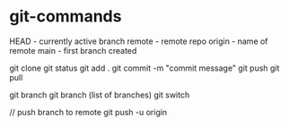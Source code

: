 # git-commands
HEAD - currently active branch
remote - remote repo
origin - name of remote
main - first branch created

git clone <repo-name>
git status
git add .
git commit -m "commit message" 
git push
git pull

git branch <branch-name>
git branch (list of branches)
git switch <Branch-name>

// push branch to remote
git push -u origin <branch-name>
